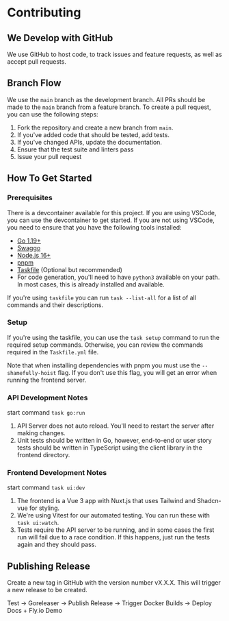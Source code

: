 # Contributing

## We Develop with GitHub

We use GitHub to host code, to track issues and feature requests, as well as accept pull requests.

## Branch Flow

We use the `main` branch as the development branch. All PRs should be made to the `main` branch from a feature branch. To create a pull request, you can use the following steps:

1. Fork the repository and create a new branch from `main`.
2. If you've added code that should be tested, add tests.
3. If you've changed APIs, update the documentation.
4. Ensure that the test suite and linters pass
5. Issue your pull request

## How To Get Started

### Prerequisites

There is a devcontainer available for this project. If you are using VSCode, you can use the devcontainer to get started. If you are not using VSCode, you need to ensure that you have the following tools installed:

- [Go 1.19+](https://golang.org/doc/install)
- [Swaggo](https://github.com/swaggo/swag)
- [Node.js 16+](https://nodejs.org/en/download/)
- [pnpm](https://pnpm.io/installation)
- [Taskfile](https://taskfile.dev/#/installation) (Optional but recommended)
- For code generation, you'll need to have `python3` available on your path. In most cases, this is already installed and available.

If you're using `taskfile` you can run `task --list-all` for a list of all commands and their descriptions.

### Setup

If you're using the taskfile, you can use the `task setup` command to run the required setup commands. Otherwise, you can review the commands required in the `Taskfile.yml` file.

Note that when installing dependencies with pnpm you must use the `--shamefully-hoist` flag. If you don't use this flag, you will get an error when running the frontend server.

### API Development Notes

start command `task go:run`

1. API Server does not auto reload. You'll need to restart the server after making changes.
2. Unit tests should be written in Go, however, end-to-end or user story tests should be written in TypeScript using the client library in the frontend directory.

### Frontend Development Notes

start command `task ui:dev`

1. The frontend is a Vue 3 app with Nuxt.js that uses Tailwind and Shadcn-vue for styling.
2. We're using Vitest for our automated testing. You can run these with `task ui:watch`.
3. Tests require the API server to be running, and in some cases the first run will fail due to a race condition. If this happens, just run the tests again and they should pass.

## Publishing Release

Create a new tag in GitHub with the version number vX.X.X. This will trigger a new release to be created.

Test -> Goreleaser -> Publish Release -> Trigger Docker Builds -> Deploy Docs + Fly.io Demo
